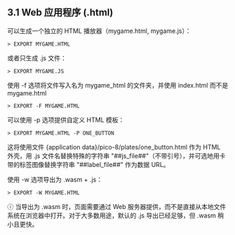 ## 3.1 Web 应用程序 (.html)

可以生成一个独立的 HTML 播放器（mygame.html, mygame.js）：

```
> EXPORT MYGAME.HTML  
```

或者只生成 .js 文件：

```
> EXPORT MYGAME.JS  
```

使用 -f 选项将文件写入名为 mygame_html 的文件夹，并使用 index.html 而不是 mygame.html

```
> EXPORT -F MYGAME.HTML  
```

可以使用 -p 选项提供自定义 HTML 模板：

```
> EXPORT MYGAME.HTML -P ONE_BUTTON  
```

这将使用文件 {application data}/pico-8/plates/one_button.html 作为 HTML 外壳，用 .js 文件名替换特殊的字符串 "##js_file##"（不带引号），并可选地用卡带的标签图像替换字符串 "##label_file##" 作为数据 URL。

使用 -w 选项导出为 .wasm + .js：

```
> EXPORT -W MYGAME.HTML  
```

ⓘ 当导出为 .wasm 时，页面需要通过 Web 服务器提供，而不是直接从本地文件系统在浏览器中打开。对于大多数用途，默认的 .js 导出已经足够，但 .wasm 稍小且更快。